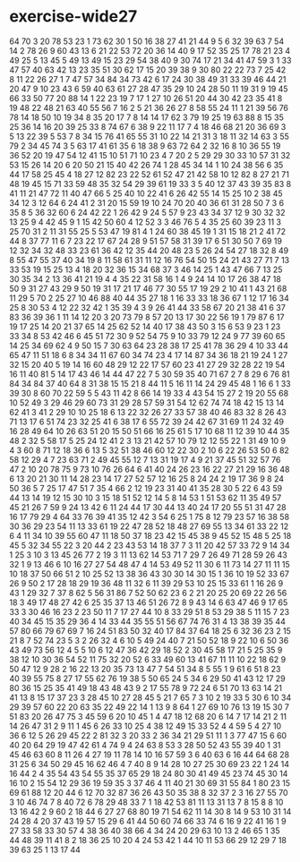 # exercise-wide27
64
70
3
20
78
53
23
1
73
62
30
1
50
16
38
27
41
21
44
9
5
6
32
39
63
7
54
14
2
78
26
9
60
43
13
6
21
22
53
72
20
36
14
40
9
17
52
35
25
17
78
21
23
4
49
25
5
13
45
5
49
13
49
15
23
29
54
38
40
9
30
74
17
21
34
41
47
59
3
1
33
47
57
40
63
42
13
23
35
51
30
62
17
15
20
39
38
9
30
80
22
22
73
7
25
42
8
11
22
26
27
1
7
47
57
34
84
34
73
42
6
17
24
30
38
49
31
33
39
46
44
21
20
47
9
10
23
43
6
59
40
63
61
27
28
47
35
29
10
24
28
50
11
19
31
9
19
45
66
33
50
77
20
88
14
1
22
23
19
7
17
1
27
10
26
51
20
44
30
42
23
35
41
8
19
48
22
48
21
63
40
55
56
7
16
2
5
21
36
26
27
8
58
55
24
11
1
21
39
56
76
78
14
18
50
10
19
34
8
35
20
17
7
8
14
14
17
62
3
79
19
25
19
63
88
8
15
35
25
36
14
16
20
39
25
33
8
74
67
6
38
9
22
11
17
7
4
18
46
68
21
20
36
69
3
5
13
22
39
5
53
7
8
34
15
76
41
65
55
31
10
22
14
21
31
3
18
11
32
14
63
3
55
79
2
34
45
74
3
5
63
17
41
61
35
6
18
38
9
63
72
64
2
32
16
8
10
36
55
19
36
52
20
19
47
54
12
41
15
10
51
71
10
23
4
7
20
2
5
29
29
30
33
10
57
31
32
53
15
26
14
20
6
20
50
21
15
40
42
26
74
1
28
45
34
14
1
10
24
38
56
6
35
44
17
58
25
45
4
18
27
12
82
23
22
52
61
52
47
21
42
58
10
12
82
8
27
21
71
48
19
45
15
71
33
59
48
35
32
54
29
39
61
19
33
3
5
40
12
37
43
39
35
83
8
41
11
21
47
72
11
40
47
66
5
25
40
10
22
41
6
26
42
55
14
15
25
10
2
38
45
34
12
3
12
64
6
24
41
2
31
20
15
59
19
10
24
70
20
40
36
61
31
28
50
7
3
6
35
8
5
36
32
60
6
24
42
22
1
26
42
9
24
5
57
9
23
43
34
37
12
9
30
32
32
13
25
9
4
42
45
9
1
15
42
50
60
4
12
52
3
3
46
76
5
4
35
25
60
39
23
11
3
25
70
31
2
11
31
55
25
5
53
47
19
81
4
1
24
60
38
45
19
1
31
15
18
21
2
41
72
44
8
37
77
11
6
7
23
22
17
67
24
28
9
51
57
58
31
39
17
6
51
30
50
7
69
19
12
32
34
32
48
33
23
61
36
42
12
35
44
20
48
23
5
26
24
54
27
18
32
8
49
8
55
47
55
37
40
34
19
8
11
58
61
31
11
12
16
76
54
50
15
24
21
43
27
71
7
13
33
53
19
15
25
13
4
18
20
32
36
15
34
68
37
3
46
14
25
1
43
47
66
7
13
25
30
35
34
2
13
36
41
21
19
4
4
35
22
31
58
16
1
4
9
24
14
10
17
26
38
47
18
50
9
31
27
43
29
9
50
19
31
17
21
17
46
77
30
55
17
19
29
2
10
41
1
43
21
68
11
29
5
70
2
25
27
10
46
88
40
44
35
27
18
1
16
33
33
18
36
67
1
12
17
16
34
25
8
30
53
4
12
22
32
42
1
35
39
4
3
9
26
41
44
33
58
67
20
21
38
41
6
37
83
36
39
36
1
11
14
12
20
3
20
73
79
8
57
20
13
17
30
22
56
19
1
79
87
6
17
19
17
25
14
20
21
37
65
14
25
62
52
14
40
17
38
43
50
3
15
6
53
9
23
1
23
33
34
8
53
42
46
6
45
51
72
30
9
52
54
75
9
10
33
79
12
24
9
77
39
60
65
14
25
34
69
62
4
9
50
15
7
30
63
64
23
28
38
17
25
41
78
36
29
4
10
33
44
65
47
11
51
18
6
8
34
34
11
67
60
34
74
23
4
17
14
87
34
36
18
21
19
24
1
27
32
15
20
40
5
19
14
16
60
48
29
12
22
17
57
60
23
41
27
29
32
28
22
19
54
16
11
40
81
5
14
17
43
46
14
44
47
22
7
5
30
59
35
40
71
67
2
7
8
29
6
76
81
84
34
84
37
40
64
8
31
38
15
15
21
8
44
11
5
16
11
14
24
29
45
48
1
16
6
1
33
39
30
8
60
70
22
59
5
5
43
11
42
8
66
14
19
33
4
43
54
15
27
2
19
20
55
68
10
52
49
3
29
46
29
60
73
31
29
28
57
59
31
54
12
62
74
74
18
42
15
13
14
62
41
3
41
2
29
10
10
25
18
6
13
22
32
26
27
33
57
38
40
46
83
32
8
26
43
71
13
17
6
51
74
23
32
25
41
6
38
17
6
55
72
39
24
42
67
31
69
11
24
32
49
16
28
49
64
10
26
63
51
20
15
50
51
66
16
25
61
5
17
10
68
11
12
39
10
44
35
48
2
32
5
58
17
5
25
24
12
41
2
3
13
21
42
57
10
79
12
12
55
22
1
31
49
10
9
4
3
60
8
71
12
18
36
6
13
5
32
51
38
46
60
12
22
30
2
10
6
22
26
53
50
6
82
58
12
29
4
7
23
63
71
2
49
45
55
12
7
13
31
19
17
4
9
21
37
45
51
32
57
76
47
2
10
20
78
75
9
73
10
76
26
64
6
41
40
24
26
23
16
22
27
21
29
16
36
48
6
13
20
21
30
11
14
28
23
14
17
27
52
57
12
16
25
8
24
24
2
19
17
36
9
8
24
50
36
5
7
25
17
47
51
7
35
4
66
2
12
19
23
31
40
41
35
28
30
5
22
6
43
59
44
13
14
19
12
15
30
10
3
15
18
51
52
12
14
5
8
14
53
1
51
53
62
11
35
49
57
45
21
26
7
59
9
24
13
42
6
11
24
44
17
30
44
13
40
24
17
20
55
51
31
47
28
16
17
79
29
4
64
33
76
39
41
35
12
42
3
54
6
25
1
75
8
12
79
23
57
16
38
58
30
36
29
23
54
11
13
33
61
19
22
47
28
52
18
48
27
69
55
13
34
61
33
22
12
6
4
11
34
10
39
55
60
47
11
18
50
37
18
23
42
15
45
38
9
45
52
15
48
5
25
18
45
5
32
34
55
22
3
20
44
2
23
43
53
14
18
37
7
3
11
20
42
57
33
72
9
14
34
1
25
3
10
3
13
45
26
77
2
19
3
11
13
62
14
53
71
7
29
7
26
49
71
28
59
26
43
32
1
9
13
46
6
10
16
27
27
54
48
47
4
14
53
49
52
11
30
6
11
73
14
27
11
11
15
10
18
37
50
66
51
2
10
25
52
13
38
36
43
30
30
14
30
15
1
36
10
19
52
33
67
26
9
50
2
17
28
18
29
19
36
48
11
32
6
11
39
29
53
10
25
15
33
61
1
16
26
9
43
1
29
32
7
37
8
62
5
56
31
86
7
52
50
62
23
6
2
21
20
25
20
69
22
26
56
18
3
49
17
48
27
42
6
25
35
37
13
46
51
26
72
8
9
43
14
6
63
47
46
9
17
65
33
3
30
46
16
23
2
23
50
11
7
17
27
44
10
8
33
29
51
8
53
29
38
5
11
15
7
23
40
34
45
15
35
29
36
4
14
33
44
35
55
51
56
67
74
76
31
4
13
38
39
35
44
57
80
66
79
67
69
7
16
24
51
83
50
32
40
17
84
37
64
18
25
6
32
36
23
2
15
21
8
7
52
74
23
5
3
2
26
32
4
6
10
5
49
24
40
7
21
50
52
18
9
22
10
6
50
36
43
49
73
56
12
4
5
5
10
6
12
47
36
42
29
18
52
2
30
45
58
17
21
5
25
35
9
38
12
10
30
36
54
52
11
75
32
20
52
6
33
49
60
13
41
67
11
11
10
22
18
62
9
50
47
12
9
28
2
16
22
13
20
35
73
13
47
7
54
51
34
8
5
55
1
9
61
6
51
8
23
40
39
55
75
8
27
17
55
62
76
19
38
5
50
65
24
5
34
6
29
50
41
43
12
17
29
80
36
15
25
35
41
49
18
43
48
43
9
2
17
55
78
9
72
24
6
51
70
13
63
14
21
41
13
8
15
17
37
23
3
28
45
10
27
28
45
5
21
7
65
7
3
10
2
19
33
5
30
6
10
34
29
39
57
60
22
20
63
35
22
49
22
14
1
13
9
8
64
1
27
69
10
76
13
19
15
30
7
51
83
20
26
47
75
3
45
59
6
20
10
45
1
4
47
18
12
68
20
6
14
7
17
14
21
2
11
14
26
47
31
2
9
11
1
45
6
26
33
10
25
4
38
12
49
15
33
52
4
4
59
5
4
27
10
36
6
12
5
26
29
45
22
2
81
32
3
20
33
2
36
34
21
29
51
11
1
3
77
47
15
6
60
40
20
64
29
19
47
42
61
4
74
9
4
24
63
8
53
3
28
50
52
43
55
39
40
1
31
45
46
63
60
8
11
26
4
27
19
11
78
14
10
16
57
59
3
6
40
63
6
16
44
64
68
28
31
25
6
34
50
29
45
16
62
46
4
7
40
8
9
14
28
10
27
25
30
69
23
22
1
24
14
16
44
2
4
35
54
43
54
55
35
37
65
29
18
24
80
30
41
49
45
23
74
45
30
14
16
10
2
15
54
12
29
36
19
59
35
3
37
46
4
11
40
21
30
69
31
55
84
1
80
23
15
69
61
88
12
20
44
6
12
70
32
87
36
26
43
50
35
38
8
32
37
2
3
16
27
55
70
3
10
46
74
7
8
40
72
6
78
29
48
33
7
1
18
42
53
81
11
13
31
13
7
8
15
8
8
10
13
16
42
2
9
60
2
18
44
6
27
27
68
80
19
71
54
62
11
14
30
8
14
9
53
10
31
14
24
28
4
20
37
43
19
57
15
29
6
41
44
50
60
74
66
33
74
6
16
9
22
41
16
1
9
27
33
58
33
30
57
4
38
36
40
38
66
4
34
24
20
29
63
10
13
2
46
65
1
35
44
48
39
11
41
8
2
18
36
25
10
20
4
24
53
42
1
44
10
11
53
66
29
12
29
7
18
39
63
25
1
13
17
44
